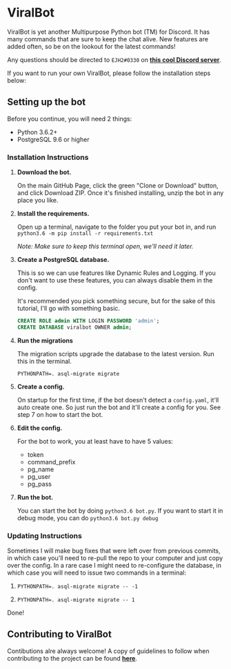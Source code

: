 # ViralBot

ViralBot is yet another Multipurpose Python bot (TM) for Discord. It has many commands that are sure to keep the chat 
alive. New features are added often, so be on the lookout for the latest commands!

Any questions should be directed to `EJH2#0330` on [**this cool Discord server**](https://discord.gg/4fKgwPn 
"Gears of Bots").

If you want to run your own ViralBot, please follow the installation steps below:

## Setting up the bot

Before you continue, you will need 2 things:

 - Python 3.6.2+ 
 - PostgreSQL 9.6 or higher

### Installation Instructions

1. **Download the bot.**

    On the main GitHub Page, click the green "Clone or Download" button, and click Download ZIP. Once it's finished 
    installing, unzip the bot in any place you like.
    
2. **Install the requirements.**

    Open up a terminal, navigate to the folder you put your bot in, and run 
    `python3.6 -m pip install -r requirements.txt`
    
    *Note: Make sure to keep this terminal open, we'll need it later.*
    
3. **Create a PostgreSQL database.**

    This is so we can use features like Dynamic Rules and Logging. If you don't want to use these features, you can
    always disable them in the config.
    
    It's recommended you pick something secure, but for the sake of this tutorial, I'll go with something basic.
    
    ```sql
    CREATE ROLE admin WITH LOGIN PASSWORD 'admin';
    CREATE DATABASE viralbot OWNER admin;
    ```

4. **Run the migrations**

    The migration scripts upgrade the database to the latest version. Run this in the terminal.

     `PYTHONPATH=. asql-migrate migrate`
     
5. **Create a config.**

    On startup for the first time, if the bot doesn't detect a `config.yaml`, it'll auto create one. So just run the
    bot and it'll create a config for you. See step 7 on how to start the bot.
    
6. **Edit the config.**

    For the bot to work, you at least have to have 5 values:
    
    - token
    - command_prefix
    - pg_name
    - pg_user
    - pg_pass
    
7. **Run the bot.**

    You can start the bot by doing `python3.6 bot.py`. If you want to start it in debug mode, you can do
    `python3.6 bot.py debug`
    
### Updating Instructions


Sometimes I will make bug fixes that were left over from previous commits, in which case you'll need to re-pull the repo
to your computer and just copy over the config. In a rare case I might need to re-configure the database, in which case
you will need to issue two commands in a terminal:

1. `PYTHONPATH=. asql-migrate migrate -- -1`

2. `PYTHONPATH=. asql-migrate migrate -- 1`

Done!
    
## Contributing to ViralBot

Contibutions alre always welcome! A copy of guidelines to follow when contributing to the project can be found 
[**here**](https://github.com/EJH2/ViralBot/blob/8806486c46af1a6221c8e3f5366d94ef1acffae8/CONTRIBUTING.md 
"CONTRIBUTING.md").